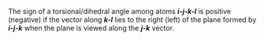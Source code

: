 The sign of a torsional/dihedral angle among atoms **_i-j-k-l_** is positive (negative) if the vector along **_k-l_** lies to the right (left) of the plane formed by **_i-j-k_** when the plane is viewed along the **_j-k_** vector.
